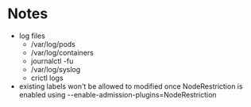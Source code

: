 # Notes

- log files
  -  /var/log/pods
  -  /var/log/containers
  -  journalctl -fu <service>
  - /var/log/syslog
  - crictl logs
- existing labels won't be allowed to modified once NodeRestriction is enabled using --enable-admission-plugins=NodeRestriction
